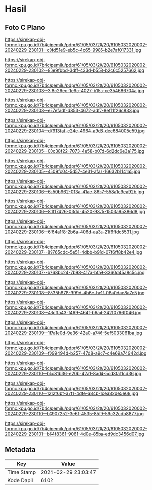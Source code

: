 # Hasil

## Foto C Plano

https://sirekap-obj-formc.kpu.go.id/7b4c/pemilu/pdpr/61/05/03/20/20/6105032020002-20240229-230101--c0fd51e9-eb5c-4c65-9986-b2e7af017331.jpg

https://sirekap-obj-formc.kpu.go.id/7b4c/pemilu/pdpr/61/05/03/20/20/6105032020002-20240229-230102--86e9fbbd-3dff-433d-b558-b2c6c5257662.jpg

https://sirekap-obj-formc.kpu.go.id/7b4c/pemilu/pdpr/61/05/03/20/20/6105032020002-20240229-230103--3f8c26ec-1e9c-4027-b15b-ce354686704a.jpg

https://sirekap-obj-formc.kpu.go.id/7b4c/pemilu/pdpr/61/05/03/20/20/6105032020002-20240229-230103--e57efadf-d853-4672-adf7-8ef11f26c833.jpg

https://sirekap-obj-formc.kpu.go.id/7b4c/pemilu/pdpr/61/05/03/20/20/6105032020002-20240229-230104--d7913faf-c24e-4964-a9d8-dec684005e59.jpg

https://sirekap-obj-formc.kpu.go.id/7b4c/pemilu/pdpr/61/05/03/20/20/6105032020002-20240229-230105--00c38f22-7073-4e58-b07d-6d2dc6e3a175.jpg

https://sirekap-obj-formc.kpu.go.id/7b4c/pemilu/pdpr/61/05/03/20/20/6105032020002-20240229-230105--4509fc04-5d57-4e31-afaa-16632b1141a5.jpg

https://sirekap-obj-formc.kpu.go.id/7b4c/pemilu/pdpr/61/05/03/20/20/6105032020002-20240229-230106--6a50b962-013a-41ae-86b7-558a1c9ea92b.jpg

https://sirekap-obj-formc.kpu.go.id/7b4c/pemilu/pdpr/61/05/03/20/20/6105032020002-20240229-230106--8df17426-03dd-4520-9375-1503a95386d8.jpg

https://sirekap-obj-formc.kpu.go.id/7b4c/pemilu/pdpr/61/05/03/20/20/6105032020002-20240229-230106--6f64a1f8-2b6a-406d-aa3a-21f6ffdc5531.jpg

https://sirekap-obj-formc.kpu.go.id/7b4c/pemilu/pdpr/61/05/03/20/20/6105032020002-20240229-230107--89765cdc-5e51-4dbb-b91d-07f6ff8b42e4.jpg

https://sirekap-obj-formc.kpu.go.id/7b4c/pemilu/pdpr/61/05/03/20/20/6105032020002-20240229-230107--b268bc24-7b98-417a-bfa9-3360d45a8c5c.jpg

https://sirekap-obj-formc.kpu.go.id/7b4c/pemilu/pdpr/61/05/03/20/20/6105032020002-20240229-230108--8535b678-999d-4b6c-be1f-06a0dae8a7e5.jpg

https://sirekap-obj-formc.kpu.go.id/7b4c/pemilu/pdpr/61/05/03/20/20/6105032020002-20240229-230108--46cffa43-f469-464f-b6ad-242f0766f046.jpg

https://sirekap-obj-formc.kpu.go.id/7b4c/pemilu/pdpr/61/05/03/20/20/6105032020002-20240229-230109--1f7a1e0d-9e36-42a0-a746-5ef5033061ba.jpg

https://sirekap-obj-formc.kpu.go.id/7b4c/pemilu/pdpr/61/05/03/20/20/6105032020002-20240229-230109--f099494d-b257-47d8-a9d7-c4e69a74942d.jpg

https://sirekap-obj-formc.kpu.go.id/7b4c/pemilu/pdpr/61/05/03/20/20/6105032020002-20240229-230110--b5c81b36-e20b-42a1-8ad4-5cd3fa11cd36.jpg

https://sirekap-obj-formc.kpu.go.id/7b4c/pemilu/pdpr/61/05/03/20/20/6105032020002-20240229-230110--1212f6bf-a7f1-4dfe-a84b-1cea82de5e68.jpg

https://sirekap-obj-formc.kpu.go.id/7b4c/pemilu/pdpr/61/05/03/20/20/6105032020002-20240229-230110--b3907252-3e6f-4535-85f9-59c32cdb8877.jpg

https://sirekap-obj-formc.kpu.go.id/7b4c/pemilu/pdpr/61/05/03/20/20/6105032020002-20240229-230101--b64f8361-9061-4d0e-85ba-ed9dc3456d07.jpg


## Metadata

| Key        | Value               |
| ---------- | ------------------- |
| Time Stamp | 2024-02-29 23:03:47 |
| Kode Dapil | 6102                |



